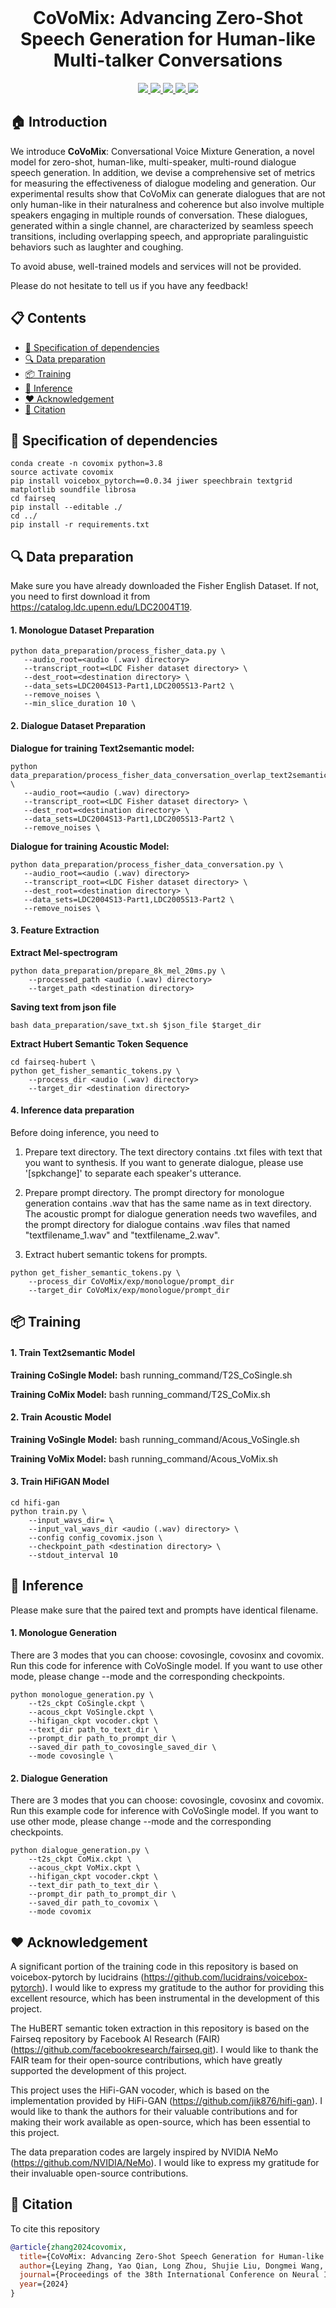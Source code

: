 <br>
<p align="center">
<h1 align="center"><strong>CoVoMix: Advancing Zero-Shot Speech Generation for Human-like Multi-talker Conversations
</strong></h1>
  </p>

<p align="center">
  <a href="https://arxiv.org/abs/2404.06690" target='_**blank**'>
    <img src="https://img.shields.io/badge/arxiv-2404.06690-blue?">
  </a> 
  <a href="https://arxiv.org/pdf/2404.06690" target='_blank'>
    <img src="https://img.shields.io/badge/Paper-📖-blue?">
  </a> 
  <a href="https://www.microsoft.com/en-us/research/project/covomix/" target='_blank'>
    <img src="https://img.shields.io/badge/Project-&#x1F680-blue">
  </a>
  <a href="https://youtu.be/OZPkBXhWT78" target='_blank'>
    <img src="https://img.shields.io/badge/Demo-&#x1f917-blue">
  </a>
  <a href="" target='_blank'>
    <img src="https://visitor-badge.laobi.icu/badge?page_id=OpenRobotLab.pointllm&left_color=gray&right_color=blue">
  </a>
</p>


## 🏠 Introduction

We introduce <b>CoVoMix</b>: Conversational Voice Mixture Generation, a novel model for zero-shot, human-like, multi-speaker, multi-round dialogue speech generation. In addition, we devise a comprehensive set of metrics for measuring the effectiveness of dialogue modeling and generation. Our experimental results show that CoVoMix can generate dialogues that are not only human-like in their naturalness and coherence but also involve multiple speakers engaging in multiple rounds of conversation. These dialogues, generated within a single channel, are characterized by seamless speech transitions, including overlapping speech, and appropriate paralinguistic behaviors such as laughter and coughing.

To avoid abuse, well-trained models and services will not be provided.

Please do not hesitate to tell us if you have any feedback!

## 📋 Contents
- [💬 Specification of dependencies](#💬-specification-of-dependencies)
- [🔍 Data preparation](#🔍-data-preparation) 
- [📦 Training](#📦-training)
- [🤖 Inference](#🤖-inference)
- [❤️ Acknowledgement](#❤️-acknowledgement)
- [🔗 Citation](#🔗-citation)

## 💬 Specification of dependencies

```
conda create -n covomix python=3.8
source activate covomix
pip install voicebox_pytorch==0.0.34 jiwer speechbrain textgrid matplotlib soundfile librosa
cd fairseq 
pip install --editable ./
cd ../
pip install -r requirements.txt
```


## 🔍 Data preparation

Make sure you have already downloaded the Fisher English Dataset. If not, you need to first download it from https://catalog.ldc.upenn.edu/LDC2004T19. 

#### 1. Monologue Dataset Preparation
```
python data_preparation/process_fisher_data.py \
   --audio_root=<audio (.wav) directory>
   --transcript_root=<LDC Fisher dataset directory> \
   --dest_root=<destination directory> \
   --data_sets=LDC2004S13-Part1,LDC2005S13-Part2 \
   --remove_noises \
   --min_slice_duration 10 \
```

#### 2. Dialogue Dataset Preparation

**Dialogue for training Text2semantic model:**   
```
python data_preparation/process_fisher_data_conversation_overlap_text2semantic.py \
   --audio_root=<audio (.wav) directory>
   --transcript_root=<LDC Fisher dataset directory> \
   --dest_root=<destination directory> \
   --data_sets=LDC2004S13-Part1,LDC2005S13-Part2 \
   --remove_noises \
```

**Dialogue for training Acoustic Model:**
```
python data_preparation/process_fisher_data_conversation.py \
   --audio_root=<audio (.wav) directory>
   --transcript_root=<LDC Fisher dataset directory> \
   --dest_root=<destination directory> \
   --data_sets=LDC2004S13-Part1,LDC2005S13-Part2 \
   --remove_noises \
```


#### 3. Feature Extraction

**Extract Mel-spectrogram**
```
python data_preparation/prepare_8k_mel_20ms.py \
    --processed_path <audio (.wav) directory>
    --target_path <destination directory> 
```

**Saving text from json file**
```
bash data_preparation/save_txt.sh $json_file $target_dir
```

**Extract Hubert Semantic Token Sequence**
```
cd fairseq-hubert \
python get_fisher_semantic_tokens.py \
    --process_dir <audio (.wav) directory>
    --target_dir <destination directory>
```


#### 4. Inference data preparation

Before doing inference, you need to 

1. Prepare text directory. The text directory contains .txt files with text that you want to synthesis. If you want to generate dialogue, please use '[spkchange]' to separate each speaker's utterance. 

2. Prepare prompt directory. The prompt directory for monologue generation contains .wav that has the same name as in text directory. The acoustic prompt for dialogue generation needs two  wavefiles, and the prompt directory for dialogue contains .wav files that named "textfilename_1.wav" and "textfilename_2.wav". 

3. Extract hubert semantic tokens for prompts. 
```
python get_fisher_semantic_tokens.py \
    --process_dir CoVoMix/exp/monologue/prompt_dir  
    --target_dir CoVoMix/exp/monologue/prompt_dir 
```
## 📦 Training 


#### 1. Train Text2semantic Model
**Training CoSingle Model:** bash running_command/T2S_CoSingle.sh

**Training CoMix Model:** bash running_command/T2S_CoMix.sh


#### 2. Train Acoustic Model

**Training VoSingle Model:** bash running_command/Acous_VoSingle.sh

**Training VoMix Model:** bash running_command/Acous_VoMix.sh

#### 3. Train HiFiGAN Model

```
cd hifi-gan
python train.py \
    --input_wavs_dir= \
    --input_val_wavs_dir <audio (.wav) directory> \
    --config config_covomix.json \
    --checkpoint_path <destination directory> \
    --stdout_interval 10
```


## 🤖 Inference 
Please make sure that the paired text and prompts have identical filename. 


#### 1. Monologue Generation

There are 3 modes that you can choose: covosingle, covosinx and covomix. Run this code for inference with CoVoSingle model. If you want to use other mode, please change --mode and the corresponding checkpoints. 

```
python monologue_generation.py \
    --t2s_ckpt CoSingle.ckpt \
    --acous_ckpt VoSingle.ckpt \
    --hifigan_ckpt vocoder.ckpt \
    --text_dir path_to_text_dir \
    --prompt_dir path_to_prompt_dir \
    --saved_dir path_to_covosingle_saved_dir \
    --mode covosingle \
```


#### 2. Dialogue Generation 

There are 3 modes that you can choose: covosingle, covosinx and covomix. Run this example code for inference with CoVoSingle model. If you want to use other mode, please change --mode and the corresponding checkpoints. 

```
python dialogue_generation.py \
    --t2s_ckpt CoMix.ckpt \
    --acous_ckpt VoMix.ckpt \
    --hifigan_ckpt vocoder.ckpt \
    --text_dir path_to_text_dir \
    --prompt_dir path_to_prompt_dir \
    --saved_dir path_to_covomix \
    --mode covomix
```

## ❤️ Acknowledgement

A significant portion of the training code in this repository is based on voicebox-pytorch by lucidrains (https://github.com/lucidrains/voicebox-pytorch). I would like to express my gratitude to the author for providing this excellent resource, which has been instrumental in the development of this project.


The HuBERT semantic token extraction in this repository is based on the Fairseq repository by Facebook AI Research (FAIR) (https://github.com/facebookresearch/fairseq.git). I would like to thank the FAIR team for their open-source contributions, which have greatly supported the development of this project.


This project uses the HiFi-GAN vocoder, which is based on the implementation provided by HiFi-GAN (https://github.com/jik876/hifi-gan). I would like to thank the authors for their valuable contributions and for making their work available as open-source, which has been essential to this project.

The data preparation codes are largely inspired by NVIDIA NeMo (https://github.com/NVIDIA/NeMo). I would like to express my gratitude for their invaluable open-source contributions.

## 🔗 Citation

To cite this repository

```bibtex
@article{zhang2024covomix,
  title={CoVoMix: Advancing Zero-Shot Speech Generation for Human-like Multi-talker Conversations},
  author={Leying Zhang, Yao Qian, Long Zhou, Shujie Liu, Dongmei Wang, Xiaofei Wang, Midia Yousefi, Yanmin Qian, Jinyu Li, Lei He, Sheng Zhao, Michael Zeng},
  journal={Proceedings of the 38th International Conference on Neural Information Processing Systems (NeurIPS 2024)},
  year={2024}
}
```